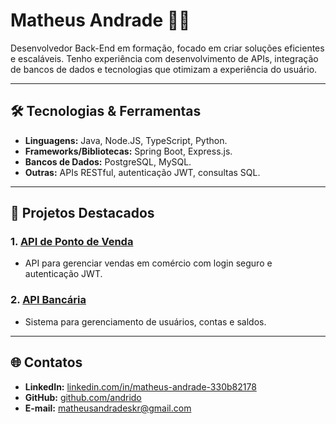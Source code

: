 # Matheus Andrade 👨‍💻  
Desenvolvedor Back-End em formação, focado em criar soluções eficientes e escaláveis. Tenho experiência com desenvolvimento de APIs, integração de bancos de dados e tecnologias que otimizam a experiência do usuário.  

---

## 🛠️ Tecnologias & Ferramentas  
- **Linguagens:** Java, Node.JS, TypeScript, Python.
- **Frameworks/Bibliotecas:** Spring Boot, Express.js.  
- **Bancos de Dados:** PostgreSQL, MySQL.  
- **Outras:** APIs RESTful, autenticação JWT, consultas SQL. 

---

## 🌟 Projetos Destacados  
### 1. [API de Ponto de Venda](https://github.com/andrido/projetoOpenSource)  
- API para gerenciar vendas em comércio com login seguro e autenticação JWT.  

### 2. [API Bancária](https://github.com/andrido/API-simples)  
- Sistema para gerenciamento de usuários, contas e saldos.  

---

## 🌐 Contatos  
- **LinkedIn:** [linkedin.com/in/matheus-andrade-330b82178](https://www.linkedin.com/in/matheus-andrade-330b82178/)  
- **GitHub:** [github.com/andrido](https://github.com/andrido)  
- **E-mail:** matheusandradeskr@gmail.com  
